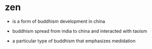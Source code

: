 # zen

- is a form of buddhism development in china

- buddhism spread from india to china and interacted with taoism

- a particular type of buddhism that emphasizes medidation
